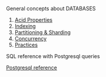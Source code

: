 General concepts about DATABASES

1. [Acid Properties](https://github.com/adharshmk96/dbms-reference/blob/main/dbms/acid.md)
2. [Indexing](https://github.com/adharshmk96/dbms-reference/blob/main/dbms/indexing.md)
3. [Partitioning & Sharding](https://github.com/adharshmk96/dbms-reference/blob/main/dbms/partitioning.md)
4. [Concurrency](https://github.com/adharshmk96/dbms-reference/blob/main/dbms/concurrency.md)
5. [Practices](https://github.com/adharshmk96/dbms-reference/blob/main/dbms/practices.md)

SQL reference with Postgresql queries

[Postgresql reference](https://github.com/adharshmk96/dbms-reference/blob/main/sql/postgres.md)